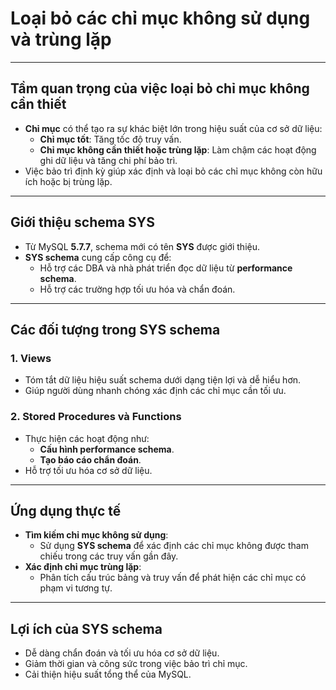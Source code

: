 # **Loại bỏ các chỉ mục không sử dụng và trùng lặp**

---

## **Tầm quan trọng của việc loại bỏ chỉ mục không cần thiết**
- **Chỉ mục** có thể tạo ra sự khác biệt lớn trong hiệu suất của cơ sở dữ liệu:
  - **Chỉ mục tốt**: Tăng tốc độ truy vấn.
  - **Chỉ mục không cần thiết hoặc trùng lặp**: Làm chậm các hoạt động ghi dữ liệu và tăng chi phí bảo trì.
- Việc bảo trì định kỳ giúp xác định và loại bỏ các chỉ mục không còn hữu ích hoặc bị trùng lặp.

---

## **Giới thiệu schema SYS**
- Từ MySQL **5.7.7**, schema mới có tên **SYS** được giới thiệu.
- **SYS schema** cung cấp công cụ để:
  - Hỗ trợ các DBA và nhà phát triển đọc dữ liệu từ **performance schema**.
  - Hỗ trợ các trường hợp tối ưu hóa và chẩn đoán.

---

## **Các đối tượng trong SYS schema**
### **1. Views**
- Tóm tắt dữ liệu hiệu suất schema dưới dạng tiện lợi và dễ hiểu hơn.
- Giúp người dùng nhanh chóng xác định các chỉ mục cần tối ưu.

### **2. Stored Procedures và Functions**
- Thực hiện các hoạt động như:
  - **Cấu hình performance schema**.
  - **Tạo báo cáo chẩn đoán**.
- Hỗ trợ tối ưu hóa cơ sở dữ liệu.

---

## **Ứng dụng thực tế**
- **Tìm kiếm chỉ mục không sử dụng**:
  - Sử dụng **SYS schema** để xác định các chỉ mục không được tham chiếu trong các truy vấn gần đây.
- **Xác định chỉ mục trùng lặp**:
  - Phân tích cấu trúc bảng và truy vấn để phát hiện các chỉ mục có phạm vi tương tự.

---

## **Lợi ích của SYS schema**
- Dễ dàng chẩn đoán và tối ưu hóa cơ sở dữ liệu.
- Giảm thời gian và công sức trong việc bảo trì chỉ mục.
- Cải thiện hiệu suất tổng thể của MySQL.

